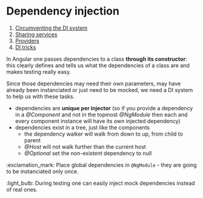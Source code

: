 # Dependency injection

1. [Circumventing the DI system](01-circumventing-di/README.md)
2. [Sharing services](02-sharing-services/README.md)
3. [Providers](03-providers/README.md)
4. [DI tricks](04-di-tricks/README.md)

In Angular one passes dependencies to a class **through its constructor**: this clearly defines and tells us what the dependencies of a class are and makes testing really easy.

Since those dependencies may need their own parameters, may have already been instanciated or just need to be mocked, we need a DI system to help us with these tasks.

- dependencies are **unique per injector** (so if you provide a dependency in a _@Component_ and not in the topmost _@NgModule_ then each and every component instance will have its own injected dependency)
- dependencies exist in a tree, just like the components
  - the dependency walker will walk from down to up, from child to parent
  - _@Host_ will not walk further than the current host
  - _@Optional_ set the non-existent dependency to null

:exclamation_mark: Place global dependencies in `@NgModule` - they are going to be instanciated only once.

:light_bulb: During testing one can easily inject mock dependencies instead of real ones.
